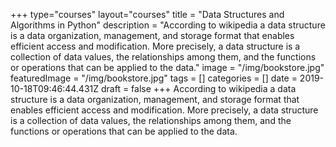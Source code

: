 +++
type="courses"
layout="courses"
title = "Data Structures and Algorithms in Python"
description = "According to wikipedia a data structure is a data organization, management, and storage format that enables efficient access and modification. More precisely, a data structure is a collection of data values, the relationships among them, and the functions or operations that can be applied to the data."
image = "/img/bookstore.jpg"
featuredImage = "/img/bookstore.jpg"
tags = []
categories = []
date = 2019-10-18T09:46:44.431Z
draft = false
+++
According to wikipedia a data structure is a data organization, management, and storage format that enables efficient access and modification. More precisely, a data structure is a collection of data values, the relationships among them, and the functions or operations that can be applied to the data.

